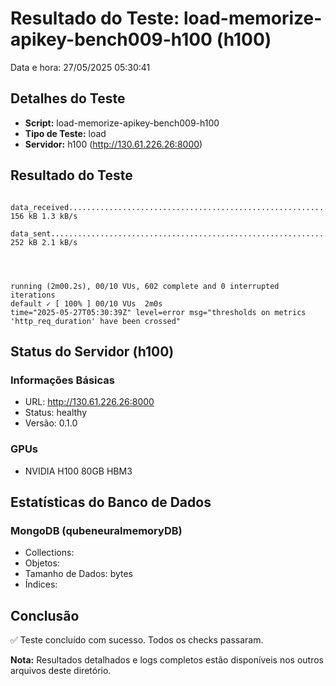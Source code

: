 # Resultado do Teste: load-memorize-apikey-bench009-h100 (h100)

Data e hora: 27/05/2025 05:30:41

## Detalhes do Teste

* **Script:** load-memorize-apikey-bench009-h100
* **Tipo de Teste:** load
* **Servidor:** h100 (http://130.61.226.26:8000)

## Resultado do Teste

```
    data_received...........................................................: 156 kB 1.3 kB/s
    data_sent...............................................................: 252 kB 2.1 kB/s




running (2m00.2s), 00/10 VUs, 602 complete and 0 interrupted iterations
default ✓ [ 100% ] 00/10 VUs  2m0s
time="2025-05-27T05:30:39Z" level=error msg="thresholds on metrics 'http_req_duration' have been crossed"
```

## Status do Servidor (h100)

### Informações Básicas
* URL: http://130.61.226.26:8000
* Status: healthy
* Versão: 0.1.0

### GPUs
* NVIDIA H100 80GB HBM3

## Estatísticas do Banco de Dados

### MongoDB (qubeneuralmemoryDB)
* Collections: 
* Objetos: 
* Tamanho de Dados:  bytes
* Índices: 

## Conclusão

✅ Teste concluído com sucesso. Todos os checks passaram.

**Nota:** Resultados detalhados e logs completos estão disponíveis nos outros arquivos deste diretório.
